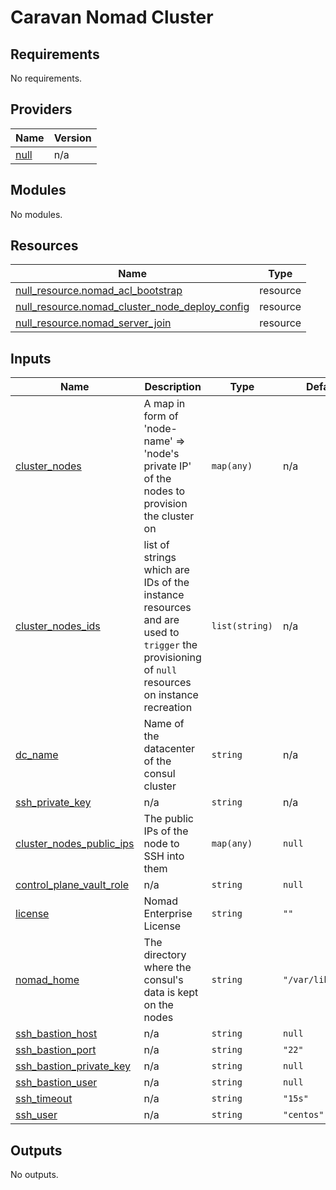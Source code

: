 # Caravan Nomad Cluster

<!-- BEGINNING OF PRE-COMMIT-TERRAFORM DOCS HOOK -->
## Requirements

No requirements.

## Providers

| Name | Version |
|------|---------|
| <a name="provider_null"></a> [null](#provider\_null) | n/a |

## Modules

No modules.

## Resources

| Name | Type |
|------|------|
| [null_resource.nomad_acl_bootstrap](https://registry.terraform.io/providers/hashicorp/null/latest/docs/resources/resource) | resource |
| [null_resource.nomad_cluster_node_deploy_config](https://registry.terraform.io/providers/hashicorp/null/latest/docs/resources/resource) | resource |
| [null_resource.nomad_server_join](https://registry.terraform.io/providers/hashicorp/null/latest/docs/resources/resource) | resource |

## Inputs

| Name | Description | Type | Default | Required |
|------|-------------|------|---------|:--------:|
| <a name="input_cluster_nodes"></a> [cluster\_nodes](#input\_cluster\_nodes) | A map in form of 'node-name' => 'node's private IP' of the nodes to provision the cluster on | `map(any)` | n/a | yes |
| <a name="input_cluster_nodes_ids"></a> [cluster\_nodes\_ids](#input\_cluster\_nodes\_ids) | list of strings which are IDs of the instance resources and are used to `trigger` the provisioning of `null` resources on instance recreation | `list(string)` | n/a | yes |
| <a name="input_dc_name"></a> [dc\_name](#input\_dc\_name) | Name of the datacenter of the consul cluster | `string` | n/a | yes |
| <a name="input_ssh_private_key"></a> [ssh\_private\_key](#input\_ssh\_private\_key) | n/a | `string` | n/a | yes |
| <a name="input_cluster_nodes_public_ips"></a> [cluster\_nodes\_public\_ips](#input\_cluster\_nodes\_public\_ips) | The public IPs of the node to SSH into them | `map(any)` | `null` | no |
| <a name="input_control_plane_vault_role"></a> [control\_plane\_vault\_role](#input\_control\_plane\_vault\_role) | n/a | `string` | `null` | no |
| <a name="input_license"></a> [license](#input\_license) | Nomad Enterprise License | `string` | `""` | no |
| <a name="input_nomad_home"></a> [nomad\_home](#input\_nomad\_home) | The directory where the consul's data is kept on the nodes | `string` | `"/var/lib/nomad"` | no |
| <a name="input_ssh_bastion_host"></a> [ssh\_bastion\_host](#input\_ssh\_bastion\_host) | n/a | `string` | `null` | no |
| <a name="input_ssh_bastion_port"></a> [ssh\_bastion\_port](#input\_ssh\_bastion\_port) | n/a | `string` | `"22"` | no |
| <a name="input_ssh_bastion_private_key"></a> [ssh\_bastion\_private\_key](#input\_ssh\_bastion\_private\_key) | n/a | `string` | `null` | no |
| <a name="input_ssh_bastion_user"></a> [ssh\_bastion\_user](#input\_ssh\_bastion\_user) | n/a | `string` | `null` | no |
| <a name="input_ssh_timeout"></a> [ssh\_timeout](#input\_ssh\_timeout) | n/a | `string` | `"15s"` | no |
| <a name="input_ssh_user"></a> [ssh\_user](#input\_ssh\_user) | n/a | `string` | `"centos"` | no |

## Outputs

No outputs.
<!-- END OF PRE-COMMIT-TERRAFORM DOCS HOOK -->
